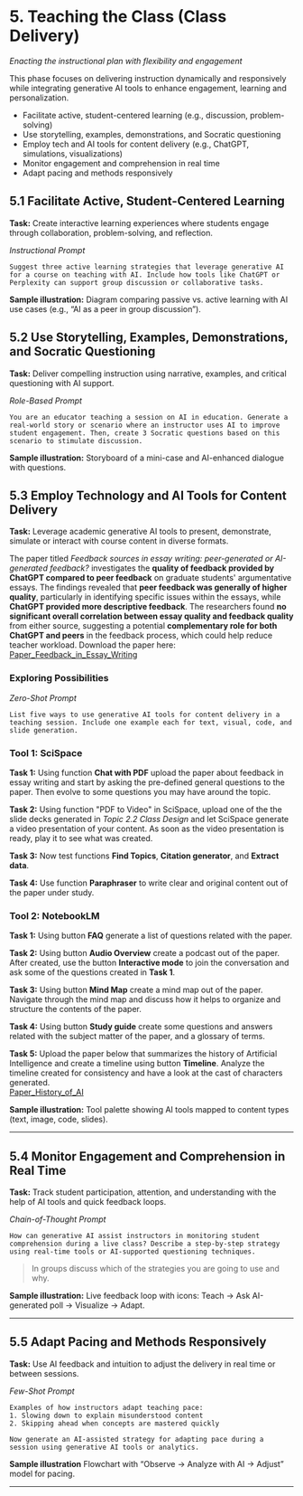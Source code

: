 
# 5. Teaching the Class (Class Delivery)  
_*Enacting the instructional plan with flexibility and engagement*_

This phase focuses on delivering instruction dynamically and responsively while integrating generative AI tools to enhance engagement, learning and personalization.

- Facilitate active, student-centered learning (e.g., discussion, problem-solving)  
- Use storytelling, examples, demonstrations, and Socratic questioning  
- Employ tech and AI tools for content delivery (e.g., ChatGPT, simulations, visualizations)  
- Monitor engagement and comprehension in real time  
- Adapt pacing and methods responsively  

## 5.1 Facilitate Active, Student-Centered Learning

**Task:** 
Create interactive learning experiences where students engage through collaboration, problem-solving, and reflection.

*Instructional Prompt*
```
Suggest three active learning strategies that leverage generative AI for a course on teaching with AI. Include how tools like ChatGPT or Perplexity can support group discussion or collaborative tasks.
```

**Sample illustration:** Diagram comparing passive vs. active learning with AI use cases (e.g., “AI as a peer in group discussion”).

## 5.2 Use Storytelling, Examples, Demonstrations, and Socratic Questioning

**Task:**
Deliver compelling instruction using narrative, examples, and critical questioning with AI support.

*Role-Based Prompt*
```
You are an educator teaching a session on AI in education. Generate a real-world story or scenario where an instructor uses AI to improve student engagement. Then, create 3 Socratic questions based on this scenario to stimulate discussion.
```

**Sample illustration:** Storyboard of a mini-case and AI-enhanced dialogue with questions.

## 5.3 Employ Technology and AI Tools for Content Delivery

**Task:**
Leverage academic generative AI tools to present, demonstrate, simulate or interact with course content in diverse formats.

The paper titled _Feedback sources in essay writing: peer-generated or AI-generated feedback?_ investigates the **quality of feedback provided by ChatGPT compared to peer feedback** on graduate students' argumentative essays. The findings revealed that **peer feedback was generally of higher quality**, particularly in identifying specific issues within the essays, while **ChatGPT provided more descriptive feedback**.  The researchers found **no significant overall correlation between essay quality and feedback quality** from either source, suggesting a potential **complementary role for both ChatGPT and peers** in the feedback process, which could help reduce teacher workload.
Download the paper here: [Paper_Feedback_in_Essay_Writing](./Data/Feedbacksourcesinessaywriting.pdf) <br>

### Exploring Possibilities
*Zero-Shot Prompt*
```
List five ways to use generative AI tools for content delivery in a teaching session. Include one example each for text, visual, code, and slide generation.
```

### Tool 1: SciSpace
**Task 1:** Using function **Chat with PDF** upload the paper about feedback in essay writing and start by asking the pre-defined general questions to the paper. Then evolve to some questions you may have around the topic. <br>

**Task 2:** Using function "PDF to Video" in SciSpace, upload one of the the slide decks generated in _Topic 2.2 Class Design_ and let SciSpace generate a video presentation of your content. As soon as the video presentation is ready, play it to see what was created. <br> 

**Task 3:** Now test functions **Find Topics**, **Citation generator**, and **Extract data**.

**Task 4:** Use function **Paraphraser** to write clear and original content out of the paper under study.

### Tool 2: NotebookLM
**Task 1:** Using button **FAQ** generate a list of questions related with the paper. <br>

**Task 2:** Using button **Audio Overview** create a podcast out of the paper. After created, use the button **Interactive mode** to join the conversation and ask some of the questions created in **Task 1**. <br>

**Task 3:** Using button **Mind Map** create a mind map out of the paper. Navigate through the mind map and discuss how it helps to organize and structure the contents of the paper. <br>

**Task 4:** Using button **Study guide** create some questions and answers related with the subject matter of the paper, and a glossary of terms. <br>

**Task 5:** Upload the paper below that summarizes the history of Artificial Intelligence and create a timeline using button **Timeline**. Analyze the timeline created for consistency and have a look at the cast of characters generated. <br>
[Paper_History_of_AI](./Data/HistoryofAI.pdf) <br>

**Sample illustration:** Tool palette showing AI tools mapped to content types (text, image, code, slides).

---

## 5.4 Monitor Engagement and Comprehension in Real Time

**Task:**
Track student participation, attention, and understanding with the help of AI tools and quick feedback loops.

*Chain-of-Thought Prompt*
```
How can generative AI assist instructors in monitoring student comprehension during a live class? Describe a step-by-step strategy using real-time tools or AI-supported questioning techniques.
```

> In groups discuss which of the strategies you are going to use and why.

**Sample illustration:** Live feedback loop with icons: Teach → Ask AI-generated poll → Visualize → Adapt.

---

## 5.5 Adapt Pacing and Methods Responsively

**Task:**
Use AI feedback and intuition to adjust the delivery in real time or between sessions.

*Few-Shot Prompt*
```
Examples of how instructors adapt teaching pace:
1. Slowing down to explain misunderstood content
2. Skipping ahead when concepts are mastered quickly

Now generate an AI-assisted strategy for adapting pace during a session using generative AI tools or analytics.
```

**Sample illustration** Flowchart with “Observe → Analyze with AI → Adjust” model for pacing.

---
